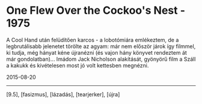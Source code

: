 # One Flew Over the Cockoo's Nest - 1975

A Cool Hand után felüdítően karcos - a lobotómiára emlékeztem, de a legbrutálisabb jelenetet törölte az agyam: már nem először járok így filmmel, ki tudja, még hányat kéne újranézni (és vajon hány könyvet rendeztem át már gondolatban)... Imádom Jack Nicholson alakítását, gyönyörű film a Száll a kakukk és kivételesen most jó volt kettesben megnézni.

2015-08-20 

----

[9.5], [fasizmus], [lázadás], [tearjerker], [újra]